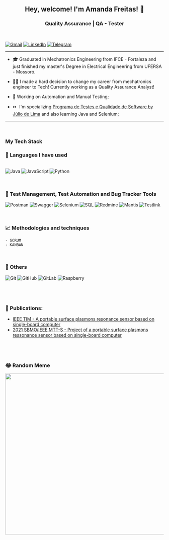 **<h2 style="text-align: center;">Hey, welcome! I'm Amanda Freitas! 👋 </h2>**

**<h3 style="text-align: center;">Quality Assurance | QA - Tester</h3>**

&nbsp; 
<p style="text-align: center;">

[![Gmail](https://img.shields.io/badge/Gmail-D14836?style=for-the-badge&logo=gmail&logoColor=white)](mailto:amandkelvi@gmail.com) [![LinkedIn](https://img.shields.io/badge/linkedin-%230077B5.svg?style=for-the-badge&logo=linkedin&logoColor=white)](https://linkedin.com/in/amandaklf) [![Telegram](https://img.shields.io/badge/Telegram-2CA5E0?style=for-the-badge&logo=telegram&logoColor=white)](https://t.me/Amandaafreitas)
</p>


-------------------------
* 🎓 Graduated in Mechatronics Engineering from IFCE - Fortaleza and just finished my master's Degree in Electrical Engineering from UFERSA - Mossoró.

* 👩‍💻 I made a hard decision to change my career from mechatronics engineer to Tech! Currently working as a Quality Assurance Analyst!

* 🧠 Working on Automation and Manual Testing;

* ⏩  I'm specializing [Programa de Testes e Qualidade de Software by Júlio de Lima](https://www.juliodelima.com.br/mentoria/) and also learning Java and Selenium;  

---------------------

&nbsp;
**<h3>My Tech Stack</h3>**


**<h3>🚀 Languages I have used  </h3>**  
![Java](https://img.shields.io/badge/java-100000?style=for-the-badge&logo=Jameson&logoColor=white&labelColor=0C0C63&color=3E27ED) 
![JavaScript](https://img.shields.io/badge/javascript-100000?style=for-the-badge&logo=javascript&logoColor=white&labelColor=665B0C&color=FFFF22) 
![Python](https://img.shields.io/badge/PYTHON-100000?style=for-the-badge&logo=PYTHON&logoColor=white&labelColor=080808&color=1C51CD) 

</br>

**<h3>🤖 Test Management, Test Automation and Bug Tracker Tools </h3>**  

![Postman](https://img.shields.io/badge/Postman-100000?style=for-the-badge&logo=Postman&logoColor=white&labelColor=000000&color=FF5E0D) 
![Swagger](https://img.shields.io/badge/Swagger-100000?style=for-the-badge&logo=swagger&logoColor=white&labelColor=1E590E&color=000) 
![Selenium](https://img.shields.io/badge/-selenium-%43B02A?style=for-the-badge&logo=selenium&logoColor=white&labelColor=354561F&color=000000)
![SQL](https://img.shields.io/badge/sqL-100000?style=for-the-badge&logo=MYSQL&logoColor=FFFFFF&labelColor=2F324F&color=1C51CD) 
![Redmine](https://img.shields.io/badge/Redmine-100000?style=for-the-badge&logo=Redmine&logoColor=white&labelColor=5C0606&color=FF170F) 
![Mantis](https://img.shields.io/badge/MANTIS-100000?style=for-the-badge&logo=mega&logoColor=FFFFFF&labelColor=354561F&color=428629) 
![Testlink](https://img.shields.io/badge/TestLink-100000?style=for-the-badge&logo=Talenthouse&logoColor=white&labelColor=616D04&color=E7E118) 

</br>

**<h3>📈 Methodologies and techniques</h3>** 

    - SCRUM
    - KANBAN  
    
</br>

**<h3>💾 Others</h3>** 

![Git](https://img.shields.io/badge/git-%23F05033.svg?style=for-the-badge&logo=git&logoColor=white)
![GitHub](https://img.shields.io/badge/github-%23121011.svg?style=for-the-badge&logo=github&logoColor=white)
![GitLab](https://img.shields.io/badge/gitlab-%23181717.svg?style=for-the-badge&logo=gitlab&logoColor=white)
![Raspberry](https://img.shields.io/badge/raspberry_pi-100000?style=for-the-badge&logo=raspberrypi&logoColor=white&labelColor=192B42&color=6451FF) 

&nbsp;
---------
### 📑 Publications:

* [IEEE TIM - A portable surface plasmons resonance sensor based on single-board computer](https://ieeexplore.ieee.org/document/9989399)
* [2021 SBMO/IEEE MTT-S - Project of a portable surface plasmons ressonance sensor based on single-board computer](https://ieeexplore.ieee.org/document/9624867)

&nbsp;
-------

### 😂 Random Meme 
<img src="https://rm.up.railway.app/" width="512px"/>

